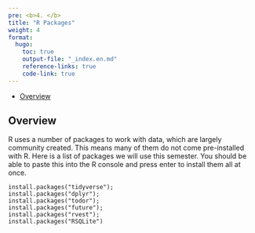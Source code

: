 ```yaml
---
pre: <b>4. </b>
title: "R Packages"
weight: 4
format:
  hugo:
    toc: true
    output-file: "_index.en.md"
    reference-links: true
    code-link: true
---
```




-   [Overview][]

## Overview

R uses a number of packages to work with data, which are largely community created. This means many of them do not come pre-installed with R. Here is a list of packages we will use this semester. You should be able to paste this into the R console and press enter to install them all at once.

    install.packages("tidyverse");
    install.packages("dplyr");
    install.packages("todor");
    install.packages("future");
    install.packages("rvest");
    install.packages("RSQLite")

  [Overview]: #overview
